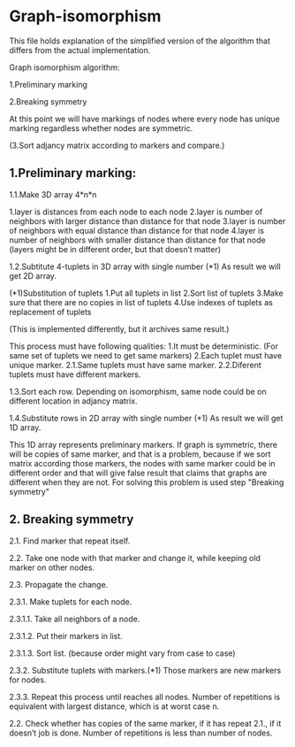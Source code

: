 # Graph-isomorphism

This file holds explanation of the simplified version of the algorithm
that differs from the actual implementation.

Graph isomorphism algorithm:

1.Preliminary marking

2.Breaking symmetry

At this point we will have markings of nodes
where every node has unique marking regardless
whether nodes are symmetric.

(3.Sort adjancy matrix according to markers and compare.)

## 1.Preliminary marking:
1.1.Make 3D array 4\*n\*n

1.layer is distances from each node to each node
2.layer is number of neighbors with larger distance than distance for that node
3.layer is number of neighbors with equal distance than distance for that node
4.layer is number of neighbors with smaller distance than distance for that node
(layers might be in different order, but that doesn’t matter)

1.2.Subtitute 4-tuplets in 3D array with single number (\*1)
As result we will get 2D array.

(\*1)Substitution of tuplets
1.Put all tuplets in list
2.Sort list of tuplets
3.Make sure that there are no copies in list of tuplets
4.Use indexes of tuplets as replacement of tuplets

(This is implemented differently, but it archives same result.)

This process must have following qualities:
1.It must be deterministic. (For same set of tuplets we need to get same markers)
2.Each tuplet must have unique marker.
2.1.Same tuplets must have same marker.
2.2.Diferent tuplets must have different markers.

1.3.Sort each row.
Depending on isomorphism, same node could be on different location in adjancy matrix.

1.4.Substitute rows in 2D array with single number (\*1)
As result we will get 1D array.

This 1D array represents preliminary markers.
If graph is symmetric, there will be copies of same marker, and that is a problem,
because if we sort matrix according those markers,
the nodes with same marker could be in different order
and that will give false result that claims that graphs are different when they are not.
For solving this problem is used step "Breaking symmetry"

## 2. Breaking symmetry

2.1. Find marker that repeat itself.

2.2. Take one node with that marker and change it, while keeping old marker on other nodes.

2.3. Propagate the change.

2.3.1. Make tuplets for each node.

2.3.1.1. Take all neighbors of a node.

2.3.1.2. Put their markers in list.

2.3.1.3. Sort list. (because order might vary from case to case)

2.3.2. Substitute tuplets with markers.(\*1) Those markers are new markers for nodes.

2.3.3. Repeat this process until reaches all nodes.
Number of repetitions is equivalent with largest distance, which is at worst case n.

2.2. Check whether has copies of the same marker, if it has repeat 2.1., if it doesn’t job is done.
Number of repetitions is less than number of nodes.
